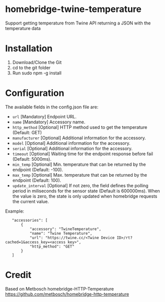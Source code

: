 # homebridge-twine-temperature

Support getting temperature from Twine API returning a JSON with the temperature data

# Installation

1. Download/Clone the Git
2. cd to the git folder
3. Run sudo npm -g install

# Configuration

The available fields in the config.json file are:
 - `url` [Mandatory] Endpoint URL.
 - `name` [Mandatory] Accessory name.
 - `http_method` [Optional] HTTP method used to get the temperature (Default: GET)
 - `manufacturer` [Optional] Additional information for the accessory.
 - `model` [Optional] Additional information for the accessory.
 - `serial` [Optional] Additional information for the accessory.
 - `timeout` [Optional] Waiting time for the endpoint response before fail (Default: 5000ms).
 - `min_temp` [Optional] Min. temperature that can be returned by the endpoint (Default: -100).
 - `max_temp` [Optional] Max. temperature that can be returned by the endpoint (Default: 100).
 - `update_interval` [Optional] If not zero, the field defines the polling period in miliseconds for the sensor state (Default is 600000ms). When the value is zero, the state is only updated when homebridge requests the current value. 

Example:

 ```
    "accessories": [
        {
            "accessory": "TwineTemperature",
            "name": "Twine Temperature",
            "url": "https://twine.cc/<Twine Device ID>/rt?cached=1&access_key=<access key>",
            "http_method": "GET"
        }
    ]

```

# Credit

Based on Metbosch homebridge-HTTP-Temperature https://github.com/metbosch/homebridge-http-temperature
